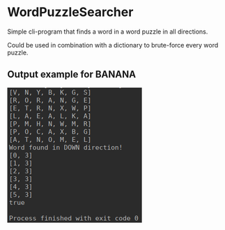 # WordPuzzleSearcher
Simple cli-program that finds a word in a word puzzle in all directions.

Could be used in combination with a dictionary to brute-force every word puzzle.

## Output example for BANANA

![output whens searching for BANANA](./output_example.png)

